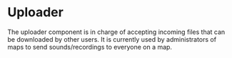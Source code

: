 # Uploader

The uploader component is in charge of accepting incoming files that can be downloaded by other users.
It is currently used by administrators of maps to send sounds/recordings to everyone on a map.

